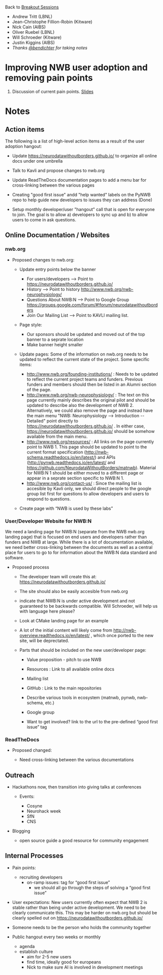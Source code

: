 Back to [Breakout Sessions](../../README.md#breakout-sessions)

* Andrew Tritt (LBNL)
* Jean-Christophe Fillion-Robin (Kitware)
* Nick Cain (AIBS)
* Oliver Ruebel (LBNL)
* Will Schroeder (Kitware)
* Justin Kiggins (AIBS)
* *Thanks [@bendichter](https://github.com/bendichter) for taking notes*

# Improving NWB user adoption and removing pain points

1. Discussion of current pain points. [Slides](https://docs.google.com/presentation/d/1WGkEtX7yAXMHUC6nhRmvyM7yoimmM_A_uPUI_s2kdak/edit#slide=id.p)

# Notes

## Action items

The following is a list of high-level action items as a result of the user adoption hangout:

* Update https://neurodatawithoutborders.github.io/ to organize all online docs under one umbrella 

* Talk to Kavli and propose changes to nwb.org 

* Update ReadTheDocs documentation pages to add a menu bar for cross-linking between the various pages 

* Creating "good first issue" andd "help wanted" labels on the PyNWB repo to help guide new developers to issues they can address (Done)

* Setup monthly developer/user "hangout" call that is open for everyone to join. The goal is to allow a) developers to sync up and b) to allow users to come in ask questions. 


## Online Documentation / Websites
 
### nwb.org

 * Proposed changes to nwb.org:
 
    * Update entry points below the banner
   
		* For users/developers --> Point to https://neurodatawithoutborders.github.io/
		* History --> Point to history http://www.nwb.org/nwb-neurophysiology/
		* Questions About NWB:N --> Point to Google Group https://groups.google.com/forum/#!forum/neurodatawithoutborders
		* Join Our Mailing List --> Point to KAVLI mailing list. 
		
    * Page style:
		* Our sponsors should be updated and moved out of the top banner to a seprate location
		* Make banner height smaller
    
    * Update pages: Some of the information on nwb.org needs to be updated to reflect the current state of the project. Some specific items:
		* http://www.nwb.org/founding-institutions/ : Needs to be updated to reflect the current project teams and funders. Previous funders and members should then be listed in an Alumni section of the page. 
		* http://www.nwb.org/nwb-neurophysiology/ : The text on this page currently mainly describes the original pilot and should be updated to describe also the development of NWB 2. Alternatively, we could also remove the page and instead have the main menu "NWB: Neurophysiology --> Introduction --Detailed" point directly to https://neurodatawithoutborders.github.io/ . In either case, https://neurodatawithoutborders.github.io/ should be somehow available from the main menu.
		* http://www.nwb.org/resources/ : All links on the page currently point to NWB 1. This page should be updated to point to the current format specification (http://nwb-schema.readthedocs.io/en/latest/) and  APIs (http://pynwb.readthedocs.io/en/latest/ and https://github.com/NeurodataWithoutBorders/matnwb). Material for NWB:N 1 should be either moved to a different page or appear in a seprate section specific to NWB:N 1.
		* http://www.nwb.org/contact-us/ : Since the mailing list is accesible by Kavli only, we should direct people to the google group list first for questions to allow developers and users to respond to questions.
    
    * Create page with “NWB is used by these labs”
    
### User/Developer Website for NWB:N

We need a landing page for NWB:N (separate from the NWB nwb.org landing page) that is focused on end users and developers rather than funders and NWB at large. While there is a lot of documentation available, we need better cross-linking between the documents as well as a central place for users to go to for information about the NWB:N data standard and software.

* Proposed process 

    * The developer team will create this at: https://neurodatawithoutborders.github.io/
    
    * The site should also be easily accesible from nwb.org

    * indicate that NWB:N is under active development and not guaranteed to be backwards compatible. Will Schroeder, will help us with language here please?

    * Look at CMake landing page for an example
    
    * A lot of the initial content will likely come from http://nwb-overview.readthedocs.io/en/latest/ , which once ported to the new site, will be deprectated. 
    
    * Parts that should be included on the new user/developer page:

	    * Value proposition - pitch to use NWB

	    * Resources : Link to all available online docs

	    * Mailing list

	    * GitHub : Link to the main repositories

	    * Describe various tools in ecosystem (matnwb, pynwb, nwb-schema, etc.)

	    * Google group

	    * Want to get involved? link to the url to the pre-defined “good first issue” tag

###  ReadTheDocs

* Proposed changed: 
	
	* Need cross-linking between the various documentations


## Outreach

  * Hackathons now, then transition into giving talks at conferences

    * Events:

      * Cosyne
      * Neurohack week
      * SfN
      * CNS


  * Blogging

    * open source guide a good resource for community engagement



## Internal Processes

* Pain points: 
  * recruiting developers
    * on-ramp issues: tag for “good first issue”
      * we should all go through the steps of solving a “good first issue”
      
* User expectations: New users currently often expect that NWB 2 is stable rather than being under active development. 
  We need to be clearly communicate this. This may be harder on nwb.org but should be clearly spelled out on https://neurodatawithoutborders.github.io/

* Someone needs to be the person who holds the community together
* Public hangout every two weeks or monthly
  * agenda
  * establish culture
	* aim for 2-5 new users
	* find time, ideally good for europeans
	* Nick to make sure AI is involved in development meetings






